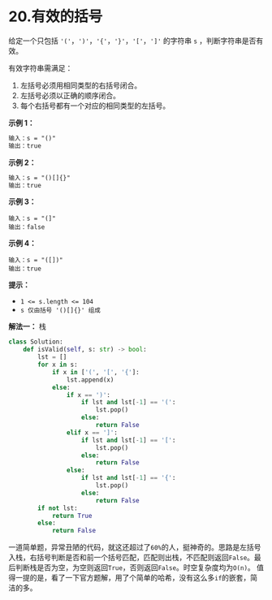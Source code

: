 # 20.有效的括号

给定一个只包括 `'('`，`')'`，`'{'`，`'}'`，`'['`，`']'` 的字符串 `s` ，判断字符串是否有效。

有效字符串需满足：

1. 左括号必须用相同类型的右括号闭合。
2. 左括号必须以正确的顺序闭合。
3. 每个右括号都有一个对应的相同类型的左括号。

**示例 1：**

```apache
输入：s = "()"
输出：true
```

**示例 2：**

```apache
输入：s = "()[]{}"
输出：true
```

**示例 3：**

```apach
输入：s = "(]"
输出：false
```

**示例 4：**

```apach
输入：s = "([])"
输出：true
```
 
**提示：**

- `1 <= s.length <= 104`
- `s 仅由括号 '()[]{}' 组成`


**解法一：** 栈

```python
class Solution:
    def isValid(self, s: str) -> bool:
        lst = []
        for x in s:
            if x in ['(', '[', '{']:
                lst.append(x)
            else:
                if x == ')':
                    if lst and lst[-1] == '(':
                        lst.pop()
                    else:
                        return False
                elif x == ']':
                    if lst and lst[-1] == '[':
                        lst.pop()
                    else:
                        return False
                else:
                    if lst and lst[-1] == '{':
                        lst.pop()
                    else:
                        return False
        if not lst:
            return True
        else:
            return False
```

一道简单题，异常丑陋的代码，就这还超过了`60%`的人，挺神奇的。思路是左括号入栈，右括号判断是否和前一个括号匹配，匹配则出栈，不匹配则返回`False`。最后判断栈是否为空，为空则返回`True`，否则返回`False`。时空复杂度均为`O(n)`。
值得一提的是，看了一下官方题解，用了个简单的哈希，没有这么多`if`的嵌套，简洁的多。
